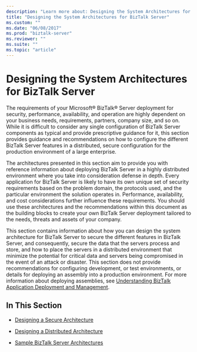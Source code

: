 ```yaml
---
description: "Learn more about: Designing the System Architectures for BizTalk Server"
title: "Designing the System Architectures for BizTalk Server"
ms.custom: ""
ms.date: "06/08/2017"
ms.prod: "biztalk-server"
ms.reviewer: ""
ms.suite: ""
ms.topic: "article"
---
```

# Designing the System Architectures for BizTalk Server
The requirements of your Microsoft® BizTalk® Server deployment for security, performance, availability, and operation are highly dependent on your business needs, requirements, partners, company size, and so on. While it is difficult to consider any single configuration of BizTalk Server components as typical and provide prescriptive guidance for it, this section provides guidance and recommendations on how to configure the different BizTalk Server features in a distributed, secure configuration for the production environment of a large enterprise.  
  
 The architectures presented in this section aim to provide you with reference information about deploying BizTalk Server in a highly distributed environment where you take into consideration defense in depth. Every application for BizTalk Server is likely to have its own unique set of security requirements based on the problem domain, the protocols used, and the particular environment the solution operates in. Performance, availability, and cost considerations further influence these requirements. You should use these architectures and the recommendations within this document as the building blocks to create your own BizTalk Server deployment tailored to the needs, threats and assets of your company.  
  
 This section contains information about how you can design the system architecture for BizTalk Server to secure the different features in BizTalk Server, and consequently, secure the data that the servers process and store, and how to place the servers in a distributed environment that minimize the potential for critical data and servers being compromised in the event of an attack or disaster. This section does not provide recommendations for configuring development, or test environments, or details for deploying an assembly into a production environment. For more information about deploying assemblies, see [Understanding BizTalk Application Deployment and Management](../core/understanding-biztalk-application-deployment-and-management.md).  
  
## In This Section  
  
-   [Designing a Secure Architecture](../core/designing-a-secure-architecture.md)  
  
-   [Designing a Distributed Architecture](../core/designing-a-distributed-architecture.md)  
  
-   [Sample BizTalk Server Architectures](../core/sample-biztalk-server-architectures.md)
